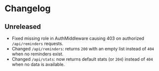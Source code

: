 # Changelog

## Unreleased
- Fixed missing role in AuthMiddleware causing 403 on authorized `/api/reminders` requests.
- Changed `/api/reminders`: returns `200` with an empty list instead of `404` when no reminders exist.
- Changed `/api/stats`: now returns default stats (or `204`) instead of `404` when no data is available.
